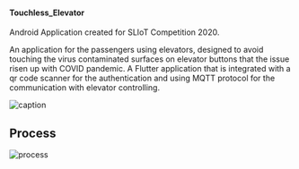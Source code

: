#### Touchless_Elevator
Android Application created for SLIoT Competition 2020.

An application for the passengers using elevators, designed to avoid touching the virus contaminated surfaces on elevator buttons that the issue risen up  with COVID pandemic. A Flutter application that is integrated with a qr code scanner for the authentication and using MQTT protocol for the communication with elevator controlling.

![caption](https://media.giphy.com/media/8JQ7pr7wzOFVH0XIrp/giphy.gif)

## Process 

![process](https://github.com/DulajKavinda98/Touchless_Elevator/blob/master/Captures/process_sliot.jpg)







